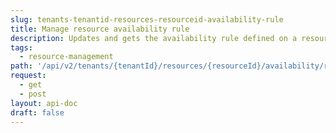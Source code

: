 ```yaml
---
slug: tenants-tenantid-resources-resourceid-availability-rule
title: Manage resource availability rule
description: Updates and gets the availability rule defined on a resource.
tags:
  - resource-management
path: '/api/v2/tenants/{tenantId}/resources/{resourceId}/availability/rule'
request:
  - get
  - post
layout: api-doc
draft: false
---
```

